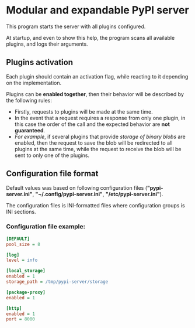 Modular and expandable PyPI server
==================================

This program starts the server with all plugins configured.

At startup, and even to show this help, the program scans all available
plugins, and logs their arguments.

## Plugins activation

Each plugin should contain an activation flag, while reacting to it
depending on the implementation.

Plugins can be **enabled together**, then their behavior will be described
by the following rules:

* Firstly, requests to plugins will be made at the same time.
* In the event that a request requires a response from only one plugin, in
  this case the order of the call and the expected behavior
  are **not guaranteed**.
* _For example_, if several plugins that provide _storage of binary blobs_ are
  enabled, then the request to save the blob will be redirected to all
  plugins at the same time, while the request to receive the blob will be
  sent to only one of the plugins.

## Configuration file format

Default values was based on following configuration files
(**"pypi-server.ini"**, **"~/.config/pypi-server.ini"**,
**"/etc/pypi-server.ini"**).

The configuration files is INI-formatted files where configuration groups
is INI sections.

### Configuration file example:

```ini
[DEFAULT]
pool_size = 8

[log]
level = info

[local_storage]
enabled = 1
storage_path = /tmp/pypi-server/storage

[package-proxy]
enabled = 1

[http]
enabled = 1
port = 8080
```


